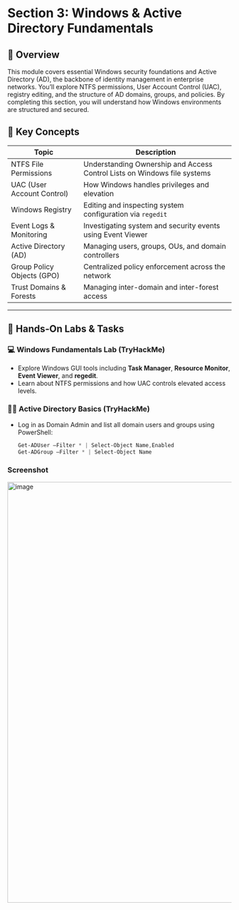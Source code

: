 # Section 3: Windows & Active Directory Fundamentals

## 🧭 Overview

This module covers essential Windows security foundations and Active Directory (AD), the backbone of identity management in enterprise networks. You’ll explore NTFS permissions, User Account Control (UAC), registry editing, and the structure of AD domains, groups, and policies. By completing this section, you will understand how Windows environments are structured and secured.

## 📌 Key Concepts

| Topic                      | Description                                                                    |
|---------------------------|--------------------------------------------------------------------------------|
| NTFS File Permissions     | Understanding Ownership and Access Control Lists on Windows file systems       |
| UAC (User Account Control)| How Windows handles privileges and elevation                                 |
| Windows Registry          | Editing and inspecting system configuration via `regedit`                      |
| Event Logs & Monitoring   | Investigating system and security events using Event Viewer                    |
| Active Directory (AD)     | Managing users, groups, OUs, and domain controllers                             |
| Group Policy Objects (GPO)| Centralized policy enforcement across the network                              |
| Trust Domains & Forests   | Managing inter-domain and inter-forest access                                  |

---

## 🧪 Hands‑On Labs & Tasks

### 💻 Windows Fundamentals Lab (TryHackMe)

- Explore Windows GUI tools including **Task Manager**, **Resource Monitor**, **Event Viewer**, and **regedit**.
- Learn about NTFS permissions and how UAC controls elevated access levels.

### 🧑‍💼 Active Directory Basics (TryHackMe)

- Log in as Domain Admin and list all domain users and groups using PowerShell:  
  ```powershell
  Get‑ADUser –Filter * | Select‑Object Name,Enabled
  Get‑ADGroup –Filter * | Select‑Object Name
  ```

  
### Screenshot

<img width="1749" height="944" alt="image" src="https://github.com/user-attachments/assets/baeeece0-211b-473d-ada0-cbb7bd8d6c87" />
